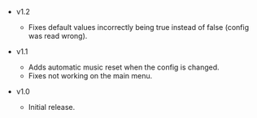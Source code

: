 - v1.2
  - Fixes default values incorrectly being true instead of false (config was read wrong).

- v1.1
  - Adds automatic music reset when the config is changed.
  - Fixes not working on the main menu.

- v1.0
  - Initial release.
